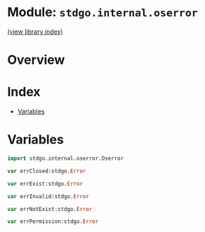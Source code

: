 # Module: `stdgo.internal.oserror`

[(view library index)](../../stdgo.md)


# Overview


 


# Index


- [Variables](<#variables>)

# Variables


```haxe
import stdgo.internal.oserror.Oserror
```


```haxe
var errClosed:stdgo.Error
```


```haxe
var errExist:stdgo.Error
```


```haxe
var errInvalid:stdgo.Error
```


```haxe
var errNotExist:stdgo.Error
```


```haxe
var errPermission:stdgo.Error
```


